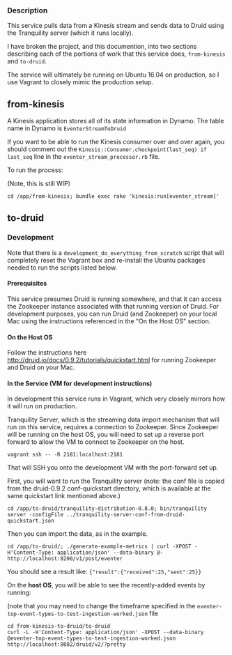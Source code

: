 ### Description

This service pulls data from a Kinesis stream and sends data to Druid using
the Tranquility server (which it runs locally).

I have broken the project, and this documention, into two sections describing
each of the portions of work that this service does, `from-kinesis` and
`to-druid`.

The service will ultimately be running on Ubuntu 16.04 on production, so I use
Vagrant to closely mimic the production setup.

## from-kinesis

A Kinesis application stores all of its state information in Dynamo.  The table
name in Dynamo is `EventerStreamToDruid`

If you want to be able to run the Kinesis consumer over and over again, you should
comment out the `Kinesis::Consumer.checkpoint(last_seq) if last_seq` line in
the `eventer_stream_processor.rb` file.

To run the process:

(Note, this is still WIP)

    cd /app/from-kinesis; bundle exec rake 'kinesis:run[eventer_stream]'

## to-druid

### Development

Note that there is a `development_do_everything_from_scratch` script that will
completely reset the Vagrant box and re-install the Ubuntu packages needed to
run the scripts listed below.

#### Prerequisites

This service presumes Druid is running somewhere, and that it can access the
Zookeeper instance associated with that running version of Druid.  For
development purposes, you can run Druid (and Zookeeper) on your local Mac using
the instructions referenced in the "On the Host OS" section.

#### On the Host OS

Follow the instructions here
http://druid.io/docs/0.9.2/tutorials/quickstart.html for running Zookeeper and
Druid on your Mac.

#### In the Service (VM for development instructions)

In development this service runs in Vagrant, which very closely mirrors how it
will run on production.

Tranquility Server, which is the streaming data import mechanism that will run
on this service, requires a connection to Zookeeper.  Since Zookeeper will be
running on the host OS, you will need to set up a reverse port forward to allow
the VM to connect to Zookeeper on the host.

    vagrant ssh -- -R 2181:localhost:2181

That will SSH you onto the development VM with the port-forward set up.

First, you will want to run the Tranquility server (note: the conf file is
copied from the druid-0.9.2 conf-quickstart directory, which is available at
the same quickstart link mentioned above.)

    cd /app/to-druid/tranquility-distribution-0.8.0; bin/tranquility server -configFile ../tranquility-server-conf-from-druid-quickstart.json

Then you can import the data, as in the example.

    cd /app/to-druid/; ./generate-example-metrics | curl -XPOST -H'Content-Type: application/json' --data-binary @- http://localhost:8200/v1/post/eventer

You should see a result like: `{"result":{"received":25,"sent":25}}`

On the **host OS**, you will be able to see the recently-added events by running:

(note that you may need to change the timeframe specified in the `eventer-top-event-types-to-test-ingestion-worked.json` file

    cd from-kinesis-to-druid/to-druid
    curl -L -H'Content-Type: application/json' -XPOST --data-binary @eventer-top-event-types-to-test-ingestion-worked.json http://localhost:8082/druid/v2/?pretty
